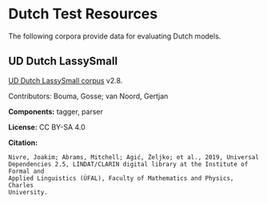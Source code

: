 # Dutch Test Resources

The following corpora provide data for evaluating Dutch models.

## UD Dutch LassySmall

[UD Dutch LassySmall corpus](https://github.com/UniversalDependencies/UD_Dutch-LassySmall) v2.8.

Contributors: Bouma, Gosse; van Noord, Gertjan

**Components:** tagger, parser

**License:** CC BY-SA 4.0

**Citation:**

```
Nivre, Joakim; Abrams, Mitchell; Agić, Željko; et al., 2019, Universal
Dependencies 2.5, LINDAT/CLARIN digital library at the Institute of Formal and
Applied Linguistics (ÚFAL), Faculty of Mathematics and Physics, Charles
University.
```
